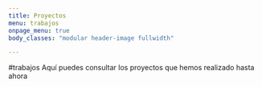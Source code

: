 ```yaml
---
title: Proyectos
menu: trabajos
onpage_menu: true
body_classes: "modular header-image fullwidth"

---
```


#trabajos
Aquí puedes consultar los proyectos que hemos realizado hasta ahora
<br><br>
